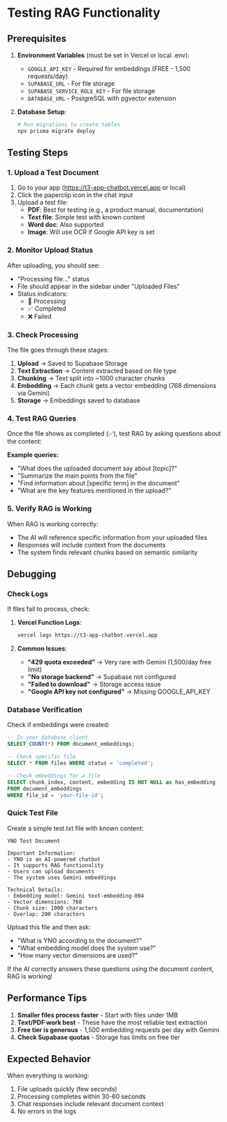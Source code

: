 # Testing RAG Functionality

## Prerequisites

1. **Environment Variables** (must be set in Vercel or local .env):
   - `GOOGLE_API_KEY` - Required for embeddings (FREE - 1,500 requests/day)
   - `SUPABASE_URL` - For file storage
   - `SUPABASE_SERVICE_ROLE_KEY` - For file storage
   - `DATABASE_URL` - PostgreSQL with pgvector extension

2. **Database Setup**:
   ```bash
   # Run migrations to create tables
   npx prisma migrate deploy
   ```

## Testing Steps

### 1. Upload a Test Document

1. Go to your app (https://t3-app-chatbot.vercel.app or local)
2. Click the paperclip icon in the chat input
3. Upload a test file:
   - **PDF**: Best for testing (e.g., a product manual, documentation)
   - **Text file**: Simple test with known content
   - **Word doc**: Also supported
   - **Image**: Will use OCR if Google API key is set

### 2. Monitor Upload Status

After uploading, you should see:
- "Processing file..." status
- File should appear in the sidebar under "Uploaded Files"
- Status indicators:
  - 🔄 Processing
  - ✅ Completed
  - ❌ Failed

### 3. Check Processing

The file goes through these stages:
1. **Upload** → Saved to Supabase Storage
2. **Text Extraction** → Content extracted based on file type
3. **Chunking** → Text split into ~1000 character chunks
4. **Embedding** → Each chunk gets a vector embedding (768 dimensions via Gemini)
5. **Storage** → Embeddings saved to database

### 4. Test RAG Queries

Once the file shows as completed (✅), test RAG by asking questions about the content:

**Example queries:**
- "What does the uploaded document say about [topic]?"
- "Summarize the main points from the file"
- "Find information about [specific term] in the document"
- "What are the key features mentioned in the upload?"

### 5. Verify RAG is Working

When RAG is working correctly:
- The AI will reference specific information from your uploaded files
- Responses will include context from the documents
- The system finds relevant chunks based on semantic similarity

## Debugging

### Check Logs

If files fail to process, check:

1. **Vercel Function Logs**:
   ```bash
   vercel logs https://t3-app-chatbot.vercel.app
   ```

2. **Common Issues**:
   - **"429 quota exceeded"** → Very rare with Gemini (1,500/day free limit)
   - **"No storage backend"** → Supabase not configured
   - **"Failed to download"** → Storage access issue
   - **"Google API key not configured"** → Missing GOOGLE_API_KEY

### Database Verification

Check if embeddings were created:

```sql
-- In your database client
SELECT COUNT(*) FROM document_embeddings;

-- Check specific file
SELECT * FROM files WHERE status = 'completed';

-- Check embeddings for a file
SELECT chunk_index, content, embedding IS NOT NULL as has_embedding 
FROM document_embeddings 
WHERE file_id = 'your-file-id';
```

### Quick Test File

Create a simple test.txt file with known content:

```
YNO Test Document

Important Information:
- YNO is an AI-powered chatbot
- It supports RAG functionality
- Users can upload documents
- The system uses Gemini embeddings

Technical Details:
- Embedding model: Gemini text-embedding-004
- Vector dimensions: 768
- Chunk size: 1000 characters
- Overlap: 200 characters
```

Upload this file and then ask:
- "What is YNO according to the document?"
- "What embedding model does the system use?"
- "How many vector dimensions are used?"

If the AI correctly answers these questions using the document content, RAG is working!

## Performance Tips

1. **Smaller files process faster** - Start with files under 1MB
2. **Text/PDF work best** - These have the most reliable text extraction
3. **Free tier is generous** - 1,500 embedding requests per day with Gemini
4. **Check Supabase quotas** - Storage has limits on free tier

## Expected Behavior

When everything is working:
1. File uploads quickly (few seconds)
2. Processing completes within 30-60 seconds
3. Chat responses include relevant document context
4. No errors in the logs